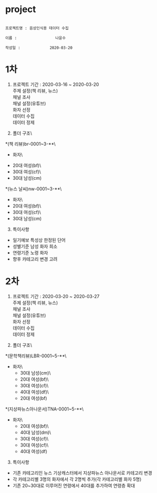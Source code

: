 # project

                                                                                 프로젝트명 : 음성인식용 데이터 수집
                                                                                       이름 :                 나윤수
                                                                                     작성일 :             2020-03-20
                                                                                                                                
1차
==========================================
1. 프로젝트 기간 : 2020-03-16 ~ 2020-03-20\
주제 설정(책 리뷰, 뉴스)\
채널 조사\
채널 설정(유튜브)\
화자 선정\
데이터 수집\
데이터 정제

2. 폴더 구조\

*(책 리뷰)br-0001~3-**\
* 화자\
+ 20대 여성(bf)\
+ 30대 여성(cf)\
+ 30대 남성(cm)
           
*(뉴스 날씨)nw-0001~3-**\
* 화자\
* 20대 여성(bf)\
* 30대 여성(cf)\
* 30대 남성(cm)

3. 특이사항
 * 일기예보 특성상 한정된 단어
 * 성별기준 남성 화자 희소
 * 연령기준 노령 화자
 * 향후 카테고리 변경 고려
 
 2차
==========================================
1. 프로젝트 기간 : 2020-03-20 ~ 2020-03-27\
주제 설정(책 리뷰, 뉴스)\
채널 조사\
채널 설정(유튜브)\
화자 선정\
데이터 수집\
데이터 정제

2. 폴더 구조\

*(문학책리뷰)LBR-0001~5-**\
  - 화자\
    + 30대 남성(cm)\
    + 20대 여성(bf)\
    + 30대 여성(cf)\
    + 40대 여성(df)\
    + 20대 여성(bf)
           
*(지상파뉴스아나운서)TNA-0001~5-**\
  - 화자\
    + 20대 여성(bf)\
    + 40대 남성(dm)\
    + 30대 여성(cf)\
    + 30대 여성(cf)\
    + 40대 여성(df)

3. 특이사항
 * 기존 카테고리인 뉴스 기상캐스터에서 지상파뉴스 아나운서로 카테고리 변경
 * 각 카테고리별 3명의 화자에서 각 2명씩 추가(각 카테고리별 화자 5명)
 * 기존 20~30대로 이루어진 연령에서 40대를 추가하여 연령층 확대

